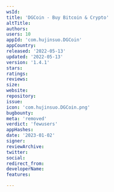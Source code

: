 ```yaml
---
wsId: 
title: 'DGCoin - Buy Bitcoin & Crypto'
altTitle: 
authors: 
users: 10
appId: 'com.hujinsuo.DGCoin'
appCountry: 
released: '2022-05-13'
updated: '2022-05-13'
version: '1.4.1'
stars: 
ratings: 
reviews: 
size: 
website: 
repository: 
issue: 
icon: 'com.hujinsuo.DGCoin.png'
bugbounty: 
meta: 'removed'
verdict: 'fewusers'
appHashes: 
date: '2023-01-02'
signer: 
reviewArchive: 
twitter: 
social: 
redirect_from: 
developerName: 
features: 

---
```


